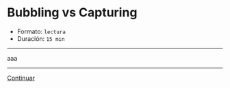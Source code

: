 # Bubbling vs Capturing

* Formato: `lectura`
* Duración: `15 min`

***

aaa

***

[Continuar](02-redibujo-del-navegador.md)